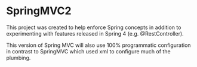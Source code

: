 SpringMVC2
==========
This project was created to help enforce Spring concepts in addition to 
experimenting with features released in Spring 4 (e.g. @RestController).

This version of Spring MVC will also use 100% programmatic configuration in contrast to SpringMVC
which used xml to configure much of the plumbing.
